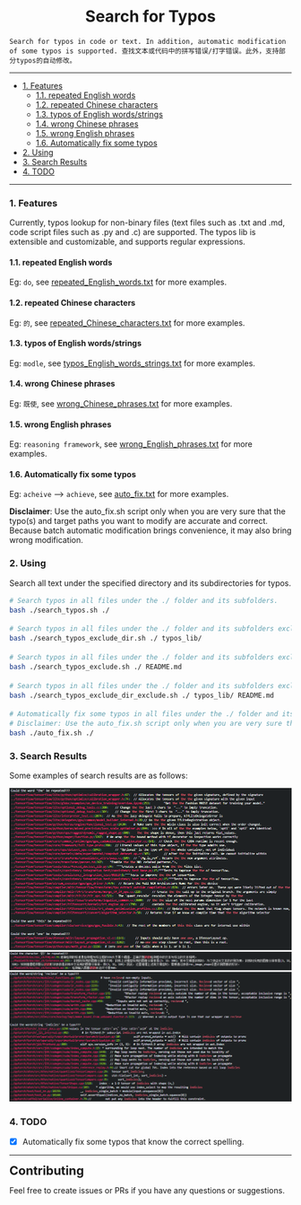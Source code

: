 <!--
 * @Author: Shuangchi He / Yulv
 * @Email: yulvchi@qq.com
 * @Date: 2022-04-10 23:50:20
 * @Motto: Entities should not be multiplied unnecessarily.
 * @LastEditors: Shuangchi He
 * @LastEditTime: 2022-06-02 20:58:49
 * @FilePath: /Search-for-Typos/README.md
 * @Description: Search for typos in code or text.
 * Repository: https://github.com/Yulv-git/Search-for-Typos
-->

<h1><center> Search for Typos </h1></center>

    Search for typos in code or text. In addition, automatic modification of some typos is supported. 查找文本或代码中的拼写错误/打字错误。此外，支持部分typos的自动修改。

---

- [1. Features](#1-features)
  - [1.1. repeated English words](#11-repeated-english-words)
  - [1.2. repeated Chinese characters](#12-repeated-chinese-characters)
  - [1.3. typos of English words/strings](#13-typos-of-english-wordsstrings)
  - [1.4. wrong Chinese phrases](#14-wrong-chinese-phrases)
  - [1.5. wrong English phrases](#15-wrong-english-phrases)
  - [1.6. Automatically fix some typos](#16-automatically-fix-some-typos)
- [2. Using](#2-using)
- [3. Search Results](#3-search-results)
- [4. TODO](#4-todo)

---

### 1. Features

Currently, typos lookup for non-binary files (text files such as .txt and .md, code script files such as .py and .c) are supported. The typos lib is extensible and customizable, and supports regular expressions.

#### 1.1. repeated English words

Eg: `do`, see [repeated_English_words.txt](./typos_lib/repeated_English_words.txt) for more examples.

#### 1.2. repeated Chinese characters

Eg: `的`, see [repeated_Chinese_characters.txt](./typos_lib/repeated_Chinese_characters.txt) for more examples.

#### 1.3. typos of English words/strings

Eg: `modle`, see [typos_English_words_strings.txt](./typos_lib/typos_English_words_strings.txt) for more examples.

#### 1.4. wrong Chinese phrases

Eg: `既使`, see [wrong_Chinese_phrases.txt](./typos_lib/wrong_Chinese_phrases.txt) for more examples.

#### 1.5. wrong English phrases

Eg: `reasoning framework`, see [wrong_English_phrases.txt](./typos_lib/wrong_English_phrases.txt) for more examples.

#### 1.6. Automatically fix some typos

Eg: `acheive` --> `achieve`, see [auto_fix.txt](./typos_lib/auto_fixs.txt) for more examples.

**Disclaimer**: Use the auto_fix.sh script only when you are very sure that the typo(s) and target paths you want to modify are accurate and correct. Because batch automatic modification brings convenience, it may also bring wrong modification.

### 2. Using

Search all text under the specified directory and its subdirectories for typos.

``` bash
# Search typos in all files under the ./ folder and its subfolders.
bash ./search_typos.sh ./

# Search typos in all files under the ./ folder and its subfolders exclude typos_lib folder.
bash ./search_typos_exclude_dir.sh ./ typos_lib/

# Search typos in all files under the ./ folder and its subfolders exclude README.md file.
bash ./search_typos_exclude.sh ./ README.md

# Search typos in all files under the ./ folder and its subfolders exclude typos_lib folder and README.md file.
bash ./search_typos_exclude_dir_exclude.sh ./ typos_lib/ README.md

# Automatically fix some typos in all files under the ./ folder and its subfolders.
# Disclaimer: Use the auto_fix.sh script only when you are very sure that the typo(s) and target paths you want to modify are accurate and correct. Because batch automatic modification brings convenience, it may also bring wrong modification.
bash ./auto_fix.sh ./
```

### 3. Search Results

Some examples of search results are as follows:

![typos_show1](./typos_show/typos_show1.png)
![typos_show2](./typos_show/typos_show2.png)
![typos_show3](./typos_show/typos_show3.png)

### 4. TODO

- [x] Automatically fix some typos that know the correct spelling.

---

<font size=4><b><big> Contributing </b></big></font>

Feel free to create issues or PRs if you have any questions or suggestions.

